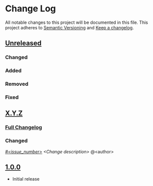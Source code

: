 # Change Log

All notable changes to this project will be documented in this file.
This project adheres to [Semantic Versioning](http://semver.org/) and [Keep a changelog](https://github.com/olivierlacan/keep-a-changelog).

## [Unreleased](https://github.com/equinoxel/ansible-role-firefly/tree/develop)
### Changed
### Added
### Removed
### Fixed

## [X.Y.Z](https://github.com/equinoxel/ansible-role-firefly/tree/X.Y.Z)
### [Full Changelog](https://github.com/equinoxel/ansible-role-firefly/compare/1.0.0...X.Y.Z)
### Changed
 *[#<issue_number>](https://github.com/equinoxel/ansible-role-firefly/issues/<issue_number>) \<Change description\>* @\<author\>

## [1.0.0](https://github.com/equinoxel/ansible-role-firefly/tree/1.0.0)
- Initial release
